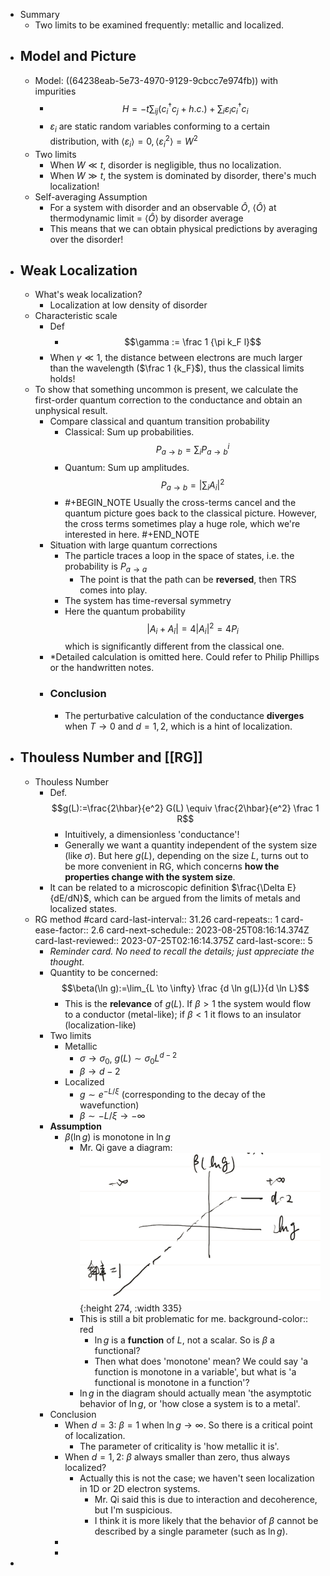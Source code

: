 - Summary
	- Two limits to be examined frequently: metallic and localized.
- ## Model and Picture
	- Model: ((64238eab-5e73-4970-9129-9cbcc7e974fb)) with impurities
		- $$H=-t \sum_{ij} (c_i^\dagger c_j + h.c.)+\sum_i \varepsilon_i c_i^\dagger c_i$$
		- $\varepsilon_i$ are static random variables conforming to a certain distribution,
		  with $\langle \varepsilon_i \rangle=0,\langle \varepsilon_i^2 \rangle=W^2$
	- Two limits
		- When $W \ll t$, disorder is negligible, thus no localization.
		- When $W \gg t$, the system is dominated by disorder, there's much localization!
	- Self-averaging Assumption
		- For a system with disorder and an observable $\hat O$,
		  $\langle \hat O \rangle$ at thermodynamic limit = $\langle \hat O \rangle$ by disorder average
		- This means that we can obtain physical predictions by averaging over the disorder!
- ## Weak Localization
	- What's weak localization?
		- Localization at low density of disorder
	- Characteristic scale
		- Def
			- $$\gamma := \frac 1 {\pi k_F l}$$
		- When $\gamma \ll 1$, the distance between electrons are much larger than the wavelength ($\frac 1 {k_F}$),
		  thus the classical limits holds!
	- To show that something uncommon is present, we calculate the first-order quantum correction to the conductance and obtain an unphysical result.
		- Compare classical and quantum transition probability
			- Classical: Sum up probabilities.
			  $$P_{a \to b}=\sum_i P^i_{a \to b}$$
			- Quantum: Sum up amplitudes.
			  $$P_{a \to b}=|\sum_i A_i|^2$$
			- #+BEGIN_NOTE
			  Usually the cross-terms cancel and the quantum picture goes back to the classical picture.
			  However, the cross terms sometimes play a huge role, which we're interested in here.
			  #+END_NOTE
		- Situation with large quantum corrections
			- The particle traces a loop in the space of states, i.e. the probability is $P_{a \to a}$
				- The point is that the path can be **reversed**, then TRS comes into play.
			- The system has time-reversal symmetry
			- Here the quantum probability 
			  $$|A_i+A_{\bar i}|=4|A_i|^2=4P_i$$
			  which is significantly different from the classical one.
		- *Detailed calculation is omitted here. Could refer to Philip Phillips or the handwritten notes.
		- ### Conclusion
			- The perturbative calculation of the conductance **diverges** when $T \to 0$ and $d=1,2$, which is a hint of localization.
- ## Thouless Number and [[RG]]
	- Thouless Number
		- Def. 
		  $$g(L):=\frac{2\hbar}{e^2} G(L) \equiv \frac{2\hbar}{e^2} \frac 1 R$$
			- Intuitively, a dimensionless 'conductance'!
			- Generally we want a quantity independent of the system size (like $\sigma$).
			  But here $g(L)$, depending on the size $L$, turns out to be more convenient in RG, which concerns **how the properties change with the system size**.
		- It can be related to a microscopic definition $\frac{\Delta E}{dE/dN}$, which can be argued from the limits of metals and localized states.
	- RG method #card
	  card-last-interval:: 31.26
	  card-repeats:: 1
	  card-ease-factor:: 2.6
	  card-next-schedule:: 2023-08-25T08:16:14.374Z
	  card-last-reviewed:: 2023-07-25T02:16:14.375Z
	  card-last-score:: 5
		- *Reminder card. No need to recall the details; just appreciate the thought.*
		- Quantity to be concerned:
		  $$\beta(\ln g):=\lim_{L \to \infty} \frac {d \ln g(L)}{d \ln L}$$
			- This is the **relevance** of $g(L)$.
			  If $\beta > 1$ the system would flow to a conductor (metal-like); if $\beta < 1$ it flows to an insulator (localization-like)
		- Two limits
			- Metallic
				- $\sigma \to \sigma_0$, $g(L) \sim \sigma_0 L^{d-2}$
				- $\beta \to d-2$
			- Localized
				- $g \sim e^{-L / \xi}$ (corresponding to the decay of the wavefunction)
				- $\beta \sim -L/ \xi \to -\infty$
		- **Assumption**
			- $\beta(\ln g)$ is monotone in $\ln g$
				- Mr. Qi gave a diagram:
				  ![image.png](../assets/image_1682215160056_0.png){:height 274, :width 335}
				- This is still a bit problematic for me.
				  background-color:: red
					- $\ln g$ is a **function** of $L$, not a scalar. So is $\beta$ a functional?
					- Then what does 'monotone' mean? We could say 'a function is monotone in a variable', but what is 'a functional is monotone in a function'?
				- $\ln g$ in the diagram should actually mean 'the asymptotic behavior of $\ln g$, or 'how close a system is to a metal'.
		- Conclusion
			- When $d=3$: $\beta=1$ when $\ln g \to \infty$. So there is a critical point of localization.
				- The parameter of criticality is 'how metallic it is'.
			- When $d=1,2$: $\beta$ always smaller than zero, thus always localized?
				- Actually this is not the case; we haven't seen localization in 1D or 2D electron systems.
					- Mr. Qi said this is due to interaction and decoherence, but I'm suspicious.
					- I think it is more likely that the behavior of $\beta$ cannot be described by a single parameter (such as $\ln g$).
			-
			-
-